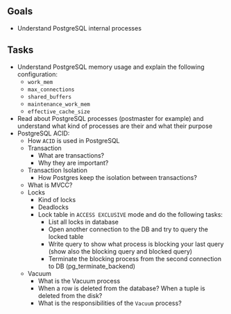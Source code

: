 ## Goals
- Understand PostgreSQL internal processes

## Tasks
* Understand PostgreSQL memory usage and explain the following configuration:
  * `work_mem`
  * `max_connections`
  * `shared_buffers`
  * `maintenance_work_mem`
  * `effective_cache_size`
* Read about PostgreSQL processes (postmaster for example) and understand what kind of processes are their and what their purpose
* PostgreSQL ACID:
  * How `ACID` is used in PostgreSQL 
  * Transaction
    * What are transactions?
    * Why they are important?
  * Transaction Isolation
    * How Postgres keep the isolation between transactions?
  * What is MVCC?
  * Locks
    - Kind of locks
    - Deadlocks
    - Lock table in `ACCESS EXCLUSIVE` mode and do the following tasks:
      - List all locks in database
      - Open another connection to the DB and try to query the locked table
      - Write query to show what process is blocking your last query (show also the blocking query and blocked query)
      - Terminate the blocking process from the second connection to DB (pg_terminate_backend)
  * Vacuum
    * What is the Vacuum process
    * When a row is deleted from the database? When a tuple is deleted from the disk?
    * What is the responsibilities of the `Vacuum` process? 


